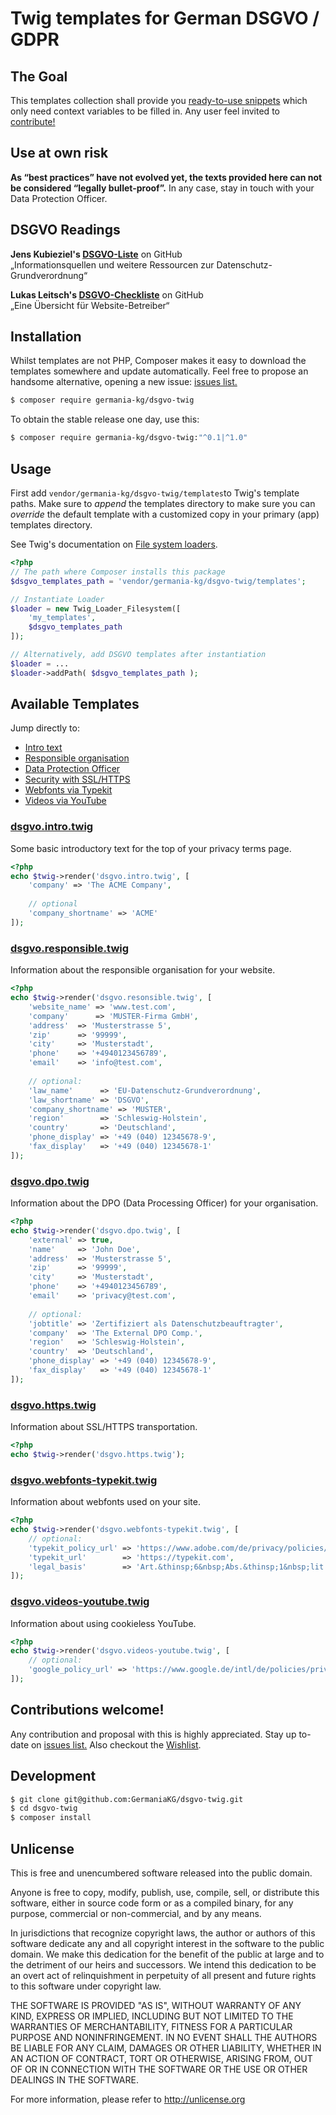 # Twig templates for German DSGVO / GDPR 

## The Goal 

This templates collection shall provide you [ready-to-use snippets](#available-templates) which only need context variables to be filled in. Any user feel invited to [contribute!](#contributions-welcome)

## Use at own risk

**As “best practices” have not evolved yet, the texts provided here can not be considered “legally bullet-proof”.** In any case, stay in touch with your Data Protection Officer.

## DSGVO Readings


**Jens Kubieziel's [DSGVO-Liste](https://github.com/qbi/DSGVO-Liste)** on GitHub   
„Informationsquellen und weitere Ressourcen zur Datenschutz-Grundverordnung“ 

**Lukas Leitsch's [DSGVO-Checkliste](https://github.com/lukasleitsch/dsgvo-checkliste)** on GitHub  
„Eine Übersicht für Website-Betreiber“



## Installation

Whilst templates are not PHP, Composer makes it easy to download the templates somewhere and update automatically. Feel free to propose an handsome alternative, opening a new issue: [issues list.][i0]

```bash
$ composer require germania-kg/dsgvo-twig
```

To obtain the stable release one day, use this:

```bash
$ composer require germania-kg/dsgvo-twig:"^0.1|^1.0"
```

## Usage

First add `vendor/germania-kg/dsgvo-twig/templates`to Twig's template paths. Make sure to *append* the templates directory to make sure you can *override* the default template with a customized copy in your primary (app) templates directory. 

See Twig's documentation on [File system loaders](https://twig.symfony.com/doc/2.x/api.html#built-in-loaders).

```php
<?php
// The path where Composer installs this package
$dsgvo_templates_path = 'vendor/germania-kg/dsgvo-twig/templates';

// Instantiate Loader
$loader = new Twig_Loader_Filesystem([
	'my_templates',
	$dsgvo_templates_path
]);

// Alternatively, add DSGVO templates after instantiation
$loader = ...
$loader->addPath( $dsgvo_templates_path );
```



## Available Templates

Jump directly to:

- [Intro text](#dsgvointrotwig)
- [Responsible organisation](#dsgvoresponsibletwig)
- [Data Protection Officer](#dsgvodpotwig)
- [Security with SSL/HTTPS](#dsgvohttpstwig)
- [Webfonts via Typekit](#dsgvowebfonts-typekittwig)
- [Videos via YouTube](#dsgvovideos-youtubetwig)



### [dsgvo.intro.twig](templates/dsgvo.intro.twig)

Some basic introductory text for the top of your privacy terms page.

```php
<?php
echo $twig->render('dsgvo.intro.twig', [
	'company' => 'The ACME Company',
	
	// optional
	'company_shortname' => 'ACME'
]);
```

### [dsgvo.responsible.twig](templates/dsgvo.responsible.twig)

Information about the responsible organisation for your website.

```php
<?php
echo $twig->render('dsgvo.resonsible.twig', [
	'website_name' => 'www.test.com',
	'company'      => 'MUSTER-Firma GmbH',
	'address'  => 'Musterstrasse 5',
	'zip'      => '99999',
	'city'     => 'Musterstadt',
	'phone'    => '+4940123456789',
	'email'    => 'info@test.com',
	
	// optional:
	'law_name'      => 'EU-Datenschutz-Grundverordnung',
	'law_shortname' => 'DSGVO',
	'company_shortname' => 'MUSTER',
	'region'        => 'Schleswig-Holstein',
	'country'       => 'Deutschland',
	'phone_display' => '+49 (040) 12345678-9',
	'fax_display'   => '+49 (040) 12345678-1'
]);
```

### [dsgvo.dpo.twig](templates/dsgvo.dpo.twig)

Information about the DPO (Data Processing Officer) for your organisation.

```php
<?php
echo $twig->render('dsgvo.dpo.twig', [
	'external' => true,
	'name'     => 'John Doe',
	'address'  => 'Musterstrasse 5',
	'zip'      => '99999',
	'city'     => 'Musterstadt',
	'phone'    => '+4940123456789',
	'email'    => 'privacy@test.com',
	
	// optional:
	'jobtitle' => 'Zertifiziert als Datenschutzbeauftragter',
	'company'  => 'The External DPO Comp.',
	'region'   => 'Schleswig-Holstein',
	'country'  => 'Deutschland',
	'phone_display' => '+49 (040) 12345678-9',
	'fax_display'   => '+49 (040) 12345678-1'
]);
```

### [dsgvo.https.twig](templates/dsgvo.https.twig)

Information about SSL/HTTPS transportation.

```php
<?php
echo $twig->render('dsgvo.https.twig');
```



### [dsgvo.webfonts-typekit.twig](templates/dsgvo.webfonts-typekit.twig)

Information about webfonts used on your site.

```php
<?php
echo $twig->render('dsgvo.webfonts-typekit.twig', [
	// optional:
	'typekit_policy_url' => 'https://www.adobe.com/de/privacy/policies/typekit.html',
	'typekit_url'        => 'https://typekit.com',
	'legal_basis'        => 'Art.&thinsp;6&nbsp;Abs.&thinsp;1&nbsp;lit.&thinsp;f&nbsp;DSGVO'
]);
```



### [dsgvo.videos-youtube.twig](templates/dsgvo.videos-youtube.twig)

Information about using cookieless YouTube.

```php
<?php
echo $twig->render('dsgvo.videos-youtube.twig', [
	// optional:
	'google_policy_url' => 'https://www.google.de/intl/de/policies/privacy/'
]);
```





## Contributions welcome!

Any contribution and proposal with this is highly appreciated. Stay up to-date on [issues list.][i0] Also checkout the [Wishlist][wishlist].

[i0]: https://github.com/GermaniaKG/dsgvo-twig/issues
[wishlist]: https://github.com/GermaniaKG/dsgvo-twig/issues/4


## Development

```bash
$ git clone git@github.com:GermaniaKG/dsgvo-twig.git
$ cd dsgvo-twig
$ composer install
```



## Unlicense

This is free and unencumbered software released into the public domain.

Anyone is free to copy, modify, publish, use, compile, sell, or
distribute this software, either in source code form or as a compiled
binary, for any purpose, commercial or non-commercial, and by any
means.

In jurisdictions that recognize copyright laws, the author or authors
of this software dedicate any and all copyright interest in the
software to the public domain. We make this dedication for the benefit
of the public at large and to the detriment of our heirs and
successors. We intend this dedication to be an overt act of
relinquishment in perpetuity of all present and future rights to this
software under copyright law.

THE SOFTWARE IS PROVIDED "AS IS", WITHOUT WARRANTY OF ANY KIND,
EXPRESS OR IMPLIED, INCLUDING BUT NOT LIMITED TO THE WARRANTIES OF
MERCHANTABILITY, FITNESS FOR A PARTICULAR PURPOSE AND NONINFRINGEMENT.
IN NO EVENT SHALL THE AUTHORS BE LIABLE FOR ANY CLAIM, DAMAGES OR
OTHER LIABILITY, WHETHER IN AN ACTION OF CONTRACT, TORT OR OTHERWISE,
ARISING FROM, OUT OF OR IN CONNECTION WITH THE SOFTWARE OR THE USE OR
OTHER DEALINGS IN THE SOFTWARE.

For more information, please refer to <http://unlicense.org>

